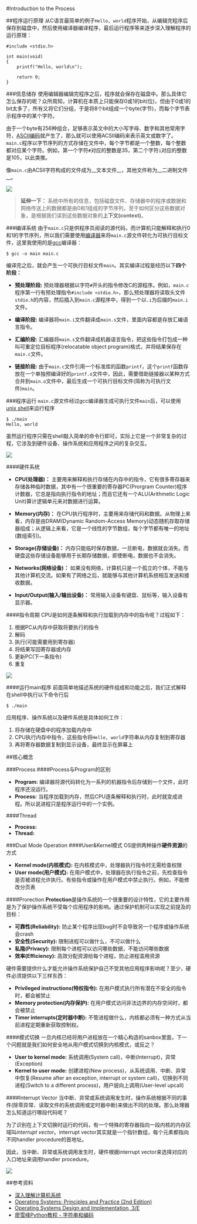 #Introduction to the Process


##程序运行原理
从C语言最简单的例子`Hello, world`程序开始，从编辑完程序后保存到磁盘中，然后使用编译器编译程序，最后运行程序等来逐步深入理解程序的运行原理：

```
#include <stdio.h>

int main(void)
{
	printf("Hello, world\n");

	return 0;
}

```



###信息储存
使用编辑器编辑完程序之后，程序就会保存在磁盘中。那么具体它怎么保存的呢？众所周知，计算机在本质上只能保存0或1的bit(位)，但由于0或1的bit太多了，所有又将它们分组，于是将8个bit组成一个byte(字节)，而每个字节表示程序中的某个字符。

由于一个byte有256种组合，足够表示英文中的大小写字母、数字和其他常用字符，[ASCII编码](https://en.wikipedia.org/wiki/ASCII)就产生了，那么就可以使用ACSII编码来表示英文或数字了。`main.c`程序以字节序列的方式存储在文件中，每个字节都是一个整数，每个整数都对应某个字符。例如，第一个字符`#`对应的整数是35，第二个字符`i`对应的整数是105，以此类推。

像`main.c`由ACSII字符构成的文件成为__文本文件__，其他文件称为__二进制文件__。

![](https://raw.githubusercontent.com/samlaudev/Learning-Operating-Systems/master/Blogs/2015-10-16/ASCII-Code-Chart-Quick-ref-card.png)

> __延伸一下：__ 系统中所有的信息，包括磁盘文件、存储器中的程序或数据和网络传送上的数据都是由0和1组成的字节序列，至于如何区分这些数据对象，是根据我们读到这些数据对象的**上下文(context)**。


###编译系统
由于`main.c`只是供程序员阅读的源代码，而计算机只能解释和执行0和1的字节序列，所以我们需要使用[编译器](https://en.wikipedia.org/wiki/Compiler)来将`main.c`源文件转化为可执行目标文件，这里我使用的是[gcc](https://en.wikipedia.org/wiki/GNU_Compiler_Collection)编译器：

```
$ gcc -o main main.c
```

编译完之后，就会产生一个可执行目标文件`main`。其实编译过程是经历以下**四个阶段：**

* __预处理阶段:__ 预处理器根据以字符`#`开头的指令修改C的源程序。例如，`main.c`程序第一行有预处理指令`#include <stdio.h>`，那么预处理器将读取头文件`stdio.h`的内容，然后插入到`main.c`源程序中，得到一个以`.i`为后缀的`main.i`文件。

* __编译阶段:__ 编译器将`main.i`文件翻译成`main.s`文件，里面内容都是存放汇编语言指令。

* __汇编阶段:__ 汇编器将`main.s`文件翻译成机器语言指令，把这些指令打包成一种叫可重定位目标程序(relocatable object program)格式，并将结果保存在`main.c`文件。

* __链接阶段:__ 由于`main.c`文件引用一个标准库的函数`printf`，这个`printf`函数存放在一个单独预编译好的`printf.o`文件中，因此，需要借助链接器以某种方式合并到`main.o`文件中，最后生成一个可执行目标文件(简称为可执行文件)`main`。

###程序运行
`main.c`源文件经过gcc编译器生成可执行文件`main`后，可以使用[unix shell](https://en.wikipedia.org/wiki/Unix_shell)来运行程序

```
$ ./main
Hello, world
```
虽然运行程序只需在shell敲入简单的命令行即可，实际上它是一个非常复杂的过程，它涉及到硬件设备、操作系统和应用程序之间的复杂交互。

![](https://raw.githubusercontent.com/samlaudev/Learning-Operating-Systems/master/Blogs/2015-10-16/Loading-Program.png)


####硬件系统
* __CPU(处理器)：__ 主要用来解释和执行存储在内存中的指令，它有很多寄存器来存储各种临时数据，其中有一个很重要的寄存器PC(Prorgram Counter)程序计数器，它总是指向执行指令的地址；而且它还有一个ALU(Arithmetic Logic Unit)算计逻辑单元来对数据进行运算。

* __Memory(内存)：__ 在CPU执行程序时，主要用来存储代码和数据。从物理上来看，内存是由DRAM(Dynamic Random-Access Memory)动态随机存取存储器组成；从逻辑上来看，它是一个线性的字节数组，每个字节都有唯一的地址(数组索引)。

* __Storage(存储设备)：__ 内存只能临时保存数据，一旦断电，数据就会消失。而硬盘这些存储设备能够用于长期存储数据，即使断电，数据也不会消失。

* __Networks(网络设备)：__ 如果没有网络，计算机只是一个孤立的个体，不能与其他计算机交流。如果有了网络之后，就能够与其他计算机系统相互发送和接收数据。

* __Input/Output(输入/输出设备)：__ 常用输入设备有键盘、鼠标等，输入设备有显示器。

####指令周期
CPU是如何逐条解释和执行加载到内存中的指令呢？过程如下：

1. 根据PC从内存中获取将要执行的指令
2. 解码
3. 执行(可能需要用到寄存器)
4. 将结果写回寄存器或内存
5. 更新PC(下一条指令)
6. 重复 

![](https://raw.githubusercontent.com/samlaudev/Learning-Operating-Systems/master/Blogs/2015-10-16/Instruction-Cycle.png)

####运行main程序
前面简单地描述系统的硬件组成和功能之后，我们正式解释在shell中执行以下命令行后

```
$ ./main
```
应用程序、操作系统以及硬件系统是具体如何工作：

1. 将存储在硬盘中的程序加载内存中
2. CPU执行内存中指令，这些指令将`Hello, world`字符串从内存复制到寄存器
3. 再将寄存器数据复制到显示设备，最终显示在屏幕上

##核心概念

###Process
####Process与Program的区别
* __Program:__ 编译器将源代码转化为一系列的机器指令后存储到一个文件，此时程序还没运行。
* __Process:__ 当程序加载到内存，然后CPU逐条解释和执行时，此时就变成进程。所以说进程只是程序运行中的一个实例。


####Thread
* __Process:__ 
* __Thread:__

###Dual Mode Operation
####User&Kernel模式
OS提供两种操作**硬件资源**的方式

* __Kernel mode(内核模式):__ 在内核模式中，处理器执行指令时无需检查权限
* __User mode(用户模式):__ 在用户模式中，处理器在执行指令之前，先检查指令是否被进程允许执行。有些指令或操作在用户模式中禁止执行。例如，不能修改分页表

####Prorection
**Protection**是操作系统的一个很重要的设计特性，它的主要作用是为了保护操作系统不受每个应用程序的影响。通过保护机制可以实现之前提及的目标：

* __可靠性(Reliability):__ 防止某个程序出现bug时不会导致另一个程序或操作系统会crash
* __安全性(Security):__ 限制进程可以做什么，不可以做什么
* __私隐(Privacy):__ 限制每个进程可以访问哪些数据，不能访问哪些数据
* __效率(Efficiency):__ 高效分配资源给每个进程，防止进程滥用资源

硬件需要提供什么才能允许操作系统保护自己不受其他应用程序影响呢？至少，硬件必须提供以下三样东西：

* __Privileged instructions(特权指令):__ 在用户模式执行所有潜在不安全的指令时，都会被禁止
* __Memory protection(内存保护):__ 在用户模式访问非法边界的内存空间时，都会被禁止
* __Timer interrupts(定时器中断):__ 不管进程做什么，内核都必须有一种方式从当前进程定期重新获取控制权。

####模式切换
一旦内核已经将用户进程放在一个精心构造的sanbox里面，下一个问题就是我们如何安全地从用户模式切换到内核模式，或反之？

* __User to kernel mode:__ 系统调用(System call)，中断(Interrupt)，异常(Exception)
* __Kernel to user mode:__ 创建进程(New process)，从系统调用、中断、异常中恢复(Resume after an exception, interrupt or system call)，切换到不同进程(Switch to a different process)，用户层向上调用(User-level upcall)

####Interrupt Vector
当中断、异常或系统调用发生时，操作系统根据不同的事件(除零异常、读取文件的系统调用或定时器中断)来做出不同的处理。那么处理器怎么知道运行哪段代码呢？

为了识别在上下文切换时运行的代码，有一个特殊的寄存器指向一段内核的内存区域叫*interrupt vector*。interrupt vector其实就是一个指针数组，每个元素都指向不同handler procedure的首地址。

因此，当中断、异常或系统调用发生时，硬件根据interrupt vector来选择对应的入口地址来调用handler procedure。

![](https://raw.githubusercontent.com/samlaudev/Learning-Operating-Systems/master/Blogs/2015-10-16/Interrupt-Vector.png)


##参考资料
* [深入理解计算机系统](http://book.douban.com/subject/5333562/)
* [Operating Systems: Principles and Practice (2nd Edition)](http://ospp.cs.washington.edu)
* [Operating Systems Design and Implementation, 3/E](http://book.douban.com/subject/1764254/)
* [廖雪峰Python教程 - 字符串和编码](http://www.liaoxuefeng.com/wiki/001374738125095c955c1e6d8bb493182103fac9270762a000/001386819196283586a37629844456ca7e5a7faa9b94ee8000)